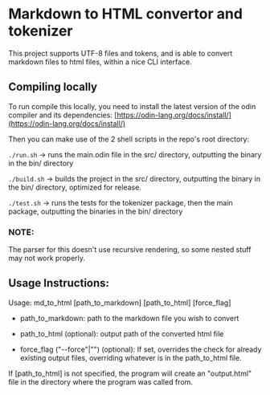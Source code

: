 # Markdown to HTML convertor and tokenizer

This project supports UTF-8 files and tokens, and is able to convert markdown files to html files, within a nice CLI interface.

## Compiling locally

To run compile this locally, you need to install the latest version of the odin compiler and its dependencies: [https://odin-lang.org/docs/install/](https://odin-lang.org/docs/install/)

Then you can make use of the 2 shell scripts in the repo's root directory:

`./run.sh` -> runs the main.odin file in the src/ directory, outputting the binary in the bin/ directory

`./build.sh` -> builds the project in the src/ directory, outputting the binary in the bin/ directory, optimized for release.

`./test.sh` -> runs the tests for the tokenizer package, then the main package, outputting the binaries in the bin/ directory

### NOTE:

The parser for this doesn't use recursive rendering, so some nested stuff may not work properly.


## Usage Instructions:

Usage: md_to_html [path_to_markdown] [path_to_html] [force_flag]

- path_to_markdown: path to the markdown file you wish to convert

- path_to_html (optional): output path of the converted html file

- force_flag ("--force"|"") (optional): If set, overrides the check for already existing output files, overriding whatever is in the path_to_html file.

If [path_to_html] is not specified, the program will create an "output.html" file in the 
directory where the program was called from.
